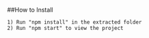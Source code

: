 ##How to Install
```
1) Run "npm install" in the extracted folder
2) Run "npm start" to view the project
```
